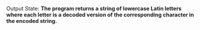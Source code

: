 Output State: **The program returns a string of lowercase Latin letters where each letter is a decoded version of the corresponding character in the encoded string.**